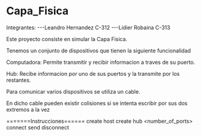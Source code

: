 # Capa_Fisica

Integrantes:
---Leandro Hernandez C-312
---Lidier Robaina C-313

Este proyecto consiste en simular la Capa Fisica.

Tenemos un conjunto de dispositivos que tienen la siguiente funcionalidad

Computadora: Permite transmitir y recibir informacion a traves de su puerto.

Hub: Recibe informacion por uno de sus puertos y la transmite por los restantes.

Para comunicar varios dispositivos se utiliza un cable.

En dicho cable pueden existir colisiones si se intenta escribir por sus dos extremos a la vez

=======Instrucciones======
<time> create host <name>
<time> create hub <name> <number_of_ports>
<time> connect <port1> <port2>
<time> send <port> <data>
<time> disconnect <port>
